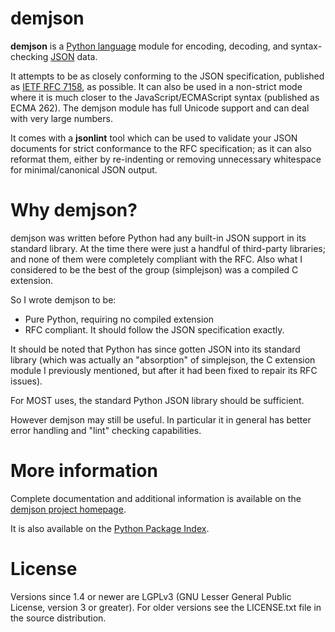 demjson
=======

<b>demjson</b> is a [Python language](http://python.org/) module for
encoding, decoding, and syntax-checking [JSON](http://json.org/)
data.

It attempts to be as closely conforming to the JSON specification,
published as [IETF RFC 7158](http://www.ietf.org/rfc/rfc7158.txt), as
possible.  It can also be used in a non-strict mode where it is much
closer to the JavaScript/ECMAScript syntax (published as ECMA 262).
The demjson module has full Unicode support and can deal with very
large numbers.

It comes with a <b>jsonlint</b> tool which can be used to validate
your JSON documents for strict conformance to the RFC specification;
as it can also reformat them, either by re-indenting or removing
unnecessary whitespace for minimal/canonical JSON output.


Why demjson?
============
demjson was written before Python had any built-in JSON support in its
standard library.  At the time there were just a handful of
third-party libraries; and none of them were completely compliant with
the RFC.  Also what I considered to be the best of the group
(simplejson) was a compiled C extension.

So I wrote demjson to be:

 * Pure Python, requiring no compiled extension
 * RFC compliant. It should follow the JSON specification exactly.

It should be noted that Python has since gotten JSON into its standard
library (which was actually an "absorption" of simplejson, the C
extension module I previously mentioned, but after it had been fixed
to repair its RFC issues).

For MOST uses, the standard Python JSON library should be sufficient.

However demjson may still be useful. In particular it in general has
better error handling and "lint" checking capabilities.


More information
================
Complete documentation and additional information is available on the
[demjson project homepage](http://deron.meranda.us/python/demjson/).

It is also available on the
[Python Package Index](http://pypi.python.org/pypi/demjson/).

License
=======
Versions since 1.4 or newer are LGPLv3 (GNU Lesser General Public
License, version 3 or greater).  For older versions see the
LICENSE.txt file in the source distribution.
